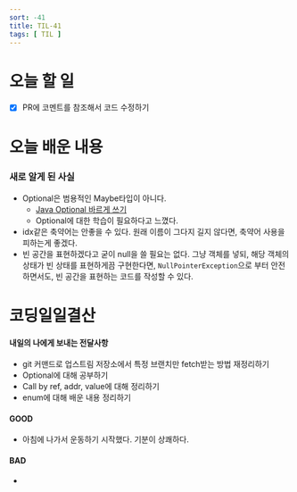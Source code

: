 ```yaml
---
sort: -41
title: TIL-41
tags: [ TIL ]
---
```


# 오늘 할 일

- [x] PR에 코멘트를 참조해서 코드 수정하기



# 오늘 배운 내용  

### 새로 알게 된 사실

* Optional은 범용적인 Maybe타입이 아니다.
  * [Java Optional 바르게 쓰기](http://homoefficio.github.io/2019/10/03/Java-Optional-%EB%B0%94%EB%A5%B4%EA%B2%8C-%EC%93%B0%EA%B8%B0/)
  * Optional에 대한 학습이 필요하다고 느꼈다.
* idx같은 축약어는 안좋을 수 있다. 원래 이름이 그다지 길지 않다면, 축약어 사용을 피하는게 좋겠다.
* 빈 공간을 표현하겠다고 굳이 null을 쓸 필요는 없다. 그냥 객체를 넣되, 해당 객체의 상태가 빈 상태를 표현하게끔 구현한다면, `NullPointerException`으로 부터 안전하면서도, 빈 공간을 표현하는 코드를 작성할 수 있다.



# 코딩일일결산

#### 내일의 나에게 보내는 전달사항

* git 커맨드로 업스트림 저장소에서 특정 브랜치만 fetch받는 방법 재정리하기
* Optional에 대해 공부하기
* Call by ref, addr, value에 대해 정리하기
* enum에 대해 배운 내용 정리하기

#### GOOD

* 아침에 나가서 운동하기 시작했다. 기분이 상쾌하다.

#### BAD

* 

